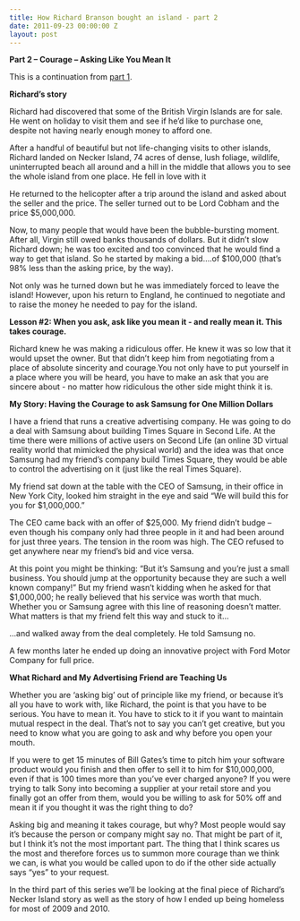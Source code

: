 ```yaml
---
title: How Richard Branson bought an island - part 2
date: 2011-09-23 00:00:00 Z
layout: post
---
```

 
<p><strong>Part 2 – Courage – Asking Like You Mean It</strong></p>
<p>This is a continuation from <a href="http://awesomeinc.org/Blog/how-richard-branson-bought-an-island-part-1" target="_blank">part 1</a>.<strong><br/></strong></p>
<p><strong>Richard&rsquo;s story</strong></p>
<p>Richard had discovered that some of the British Virgin Islands are for sale. He went on holiday to visit them and see if he&rsquo;d like to purchase one, despite not having nearly enough money to afford one.</p>
<p>After a handful of beautiful but not life-changing visits to other islands, Richard landed on Necker Island, 74 acres of dense, lush foliage, wildlife, uninterrupted beach all around and a hill in the middle that allows you to see the whole island from one place. He fell in love with it</p>
<p>He returned to the helicopter after a trip around the island and asked about the seller and the price. The seller turned out to be Lord Cobham and the price $5,000,000.</p>
<p>Now, to many people that would have been the bubble-bursting moment. After all, Virgin still owed banks thousands of dollars. But it didn&rsquo;t slow Richard down; he was too excited and too convinced that he would find a way to get that island. So he started by making a bid&hellip;.of $100,000 (that&rsquo;s 98% less than the asking price, by the way).</p>
<p>Not only was he turned down but he was immediately forced to leave the island! However, upon his return to England, he continued to negotiate and to raise the money he needed to pay for the island.</p>
<p><strong>Lesson #2: When you ask, ask like you mean it - and really mean it. This takes courage.</strong></p>
<p>Richard knew he was making a ridiculous offer. He knew it was so low that it would upset the owner. But that didn&rsquo;t keep him from negotiating from a place of absolute sincerity and courage.You not only have to put yourself in a place where you will be heard, you have to make an ask that you are sincere about - no matter how ridiculous the other side might think it is.</p>
<p><strong>My Story: Having the Courage to ask Samsung for One Million Dollars</strong></p>
<p>I have a friend that runs a creative advertising company. He was going to do a deal with Samsung about building Times Square in Second Life. At the time there were millions of active users on Second Life (an online 3D virtual reality world that mimicked the physical world) and the idea was that once Samsung had my friend&rsquo;s company build Times Square, they would be able to control the advertising on it (just like the real Times Square).</p>
<p>My friend sat down at the table with the CEO of Samsung, in their office in New York City, looked him straight in the eye and said &ldquo;We will build this for you for $1,000,000.&rdquo;</p>
<p>The CEO came back with an offer of $25,000. My friend didn&rsquo;t budge – even though his company only had three people in it and had been around for just three years. The tension in the room was high. The CEO refused to get anywhere near my friend&rsquo;s bid and vice versa.</p>
<p>At this point you might be thinking: &ldquo;But it&rsquo;s Samsung and you&rsquo;re just a small business. You should jump at the opportunity because they are such a well known company!&rdquo; But my friend wasn&rsquo;t kidding when he asked for that $1,000,000; he really believed that his service was worth that much. Whether you or Samsung agree with this line of reasoning doesn&rsquo;t matter. What matters is that my friend felt this way and stuck to it&hellip;</p>
<p>&hellip;and walked away from the deal completely. He told Samsung no.</p>
<p>A few months later he ended up doing an innovative project with Ford Motor Company for full price.</p>
<p><strong>What Richard and My Advertising Friend are Teaching Us</strong></p>
<p>Whether you are &lsquo;asking big&rsquo; out of principle like my friend, or because it&rsquo;s all you have to work with, like Richard, the point is that you have to be serious. You have to mean it. You have to stick to it if you want to maintain mutual respect in the deal. That&rsquo;s not to say you can&rsquo;t get creative, but you need to know what you are going to ask and why before you open your mouth.</p>
<p>If you were to get 15 minutes of Bill Gates&rsquo;s time to pitch him your software product would you finish and then offer to sell it to him for $10,000,000, even if that is 100 times more than you&rsquo;ve ever charged anyone? If you were trying to talk Sony into becoming a supplier at your retail store and you finally got an offer from them, would you be willing to ask for 50% off and mean it if you thought it was the right thing to do?</p>
<p>Asking big and meaning it takes courage, but why? Most people would say it&rsquo;s because the person or company might say no. That might be part of it, but I think it&rsquo;s not the most important part. The thing that I think scares us the most and therefore forces us to summon more courage than we think we can, is what you would be called upon to do if the other side actually says &ldquo;yes&rdquo; to your request.</p>
<p>In the third part of this series we&rsquo;ll be looking at the final piece of Richard&rsquo;s Necker Island story as well as the story of how I ended up being homeless for most of 2009 and 2010.</p>
